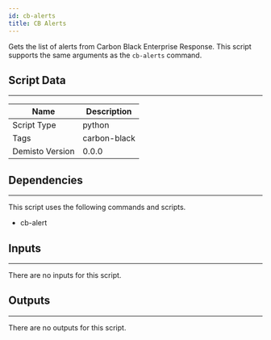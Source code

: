 ```yaml
---
id: cb-alerts
title: CB Alerts
---
```


Gets the list of alerts from Carbon Black Enterprise Response. This script supports the same arguments as the `cb-alerts` command.

## Script Data
---

| **Name** | **Description** |
| --- | --- |
| Script Type | python |
| Tags | carbon-black |
| Demisto Version | 0.0.0 |

## Dependencies
---
This script uses the following commands and scripts.
* cb-alert

## Inputs
---
There are no inputs for this script.

## Outputs
---
There are no outputs for this script.
